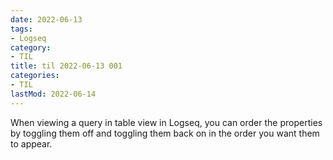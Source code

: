 ```yaml
---
date: 2022-06-13
tags:
- Logseq
category:
- TIL
title: til 2022-06-13 001
categories:
- TIL
lastMod: 2022-06-14
---
```

When viewing a query in table view in Logseq, you can order the properties by toggling them off and toggling them back on in the order you want them to appear.
